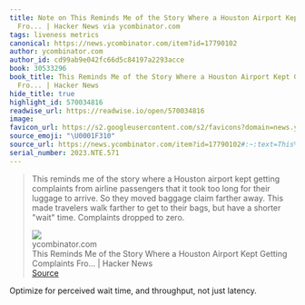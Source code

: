 ```yaml
---
title: Note on This Reminds Me of the Story Where a Houston Airport Kept Getting Complaints
  Fro... | Hacker News via ycombinator.com
tags: liveness metrics
canonical: https://news.ycombinator.com/item?id=17790102
author: ycombinator.com
author_id: cd99ab9e042fc66d5c84197a2293acce
book: 30533296
book_title: This Reminds Me of the Story Where a Houston Airport Kept Getting Complaints
  Fro... | Hacker News
hide_title: true
highlight_id: 570034816
readwise_url: https://readwise.io/open/570034816
image:
favicon_url: https://s2.googleusercontent.com/s2/favicons?domain=news.ycombinator.com
source_emoji: "\U0001F310"
source_url: https://news.ycombinator.com/item?id=17790102#:~:text=This%20reminds%20me,dropped%20to%20zero.
serial_number: 2023.NTE.571
---
```

> This reminds me of the story where a Houston airport kept getting complaints from airline passengers that it took too long for their luggage to arrive. So they moved baggage claim farther away. This made travelers walk farther to get to their bags, but have a shorter "wait" time. Complaints dropped to zero.
> <div class="quoteback-footer"><div class="quoteback-avatar"><img class="mini-favicon" src="https://s2.googleusercontent.com/s2/favicons?domain=news.ycombinator.com"></div><div class="quoteback-metadata"><div class="metadata-inner"><span style="display:none">FROM:</span><div aria-label="ycombinator.com" class="quoteback-author"> ycombinator.com</div><div aria-label="This Reminds Me of the Story Where a Houston Airport Kept Getting Complaints Fro... | Hacker News" class="quoteback-title"> This Reminds Me of the Story Where a Houston Airport Kept Getting Complaints Fro... | Hacker News</div></div></div><div class="quoteback-backlink"><a target="_blank" aria-label="go to the full text of this quotation" rel="noopener" href="https://news.ycombinator.com/item?id=17790102#:~:text=This%20reminds%20me,dropped%20to%20zero." class="quoteback-arrow"> Source</a></div></div>

Optimize for perceived wait time, and throughput, not just latency. 